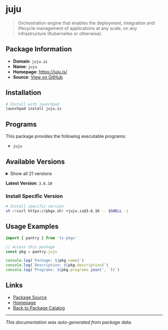 # juju

> Orchestration engine that enables the deployment, integration and lifecycle management of applications at any scale, on any infrastructure (Kubernetes or otherwise).

## Package Information

- **Domain**: `juju.is`
- **Name**: `juju`
- **Homepage**: https://juju.is/
- **Source**: [View on GitHub](https://github.com/pkgxdev/pantry/tree/main/projects/juju.is/package.yml)

## Installation

```bash
# Install with launchpad
launchpad install juju.is
```

## Programs

This package provides the following executable programs:

- `juju`

## Available Versions

<details>
<summary>Show all 21 versions</summary>

- `3.6.10`, `3.6.9`, `3.6.8`, `3.6.7`, `3.6.6`
- `3.6.5`, `3.6.4`, `3.6.3`, `3.6.2`, `3.6.1`
- `3.6.0`, `3.5.7`, `3.5.6`, `3.5.5`, `3.5.4`
- `3.5.3`, `3.4.6`, `3.3.7`, `3.1.10`, `2.9.52`
- `2.9.51`

</details>

**Latest Version**: `3.6.10`

### Install Specific Version

```bash
# Install specific version
sh <(curl https://pkgx.sh) +juju.is@3.6.10 -- $SHELL -i
```

## Usage Examples

```typescript
import { pantry } from 'ts-pkgx'

// Access this package
const pkg = pantry.juju

console.log(`Package: ${pkg.name}`)
console.log(`Description: ${pkg.description}`)
console.log(`Programs: ${pkg.programs.join(', ')}`)
```

## Links

- [Package Source](https://github.com/pkgxdev/pantry/tree/main/projects/juju.is/package.yml)
- [Homepage](https://juju.is/)
- [Back to Package Catalog](../../package-catalog.md)

---

*This documentation was auto-generated from package data.*
